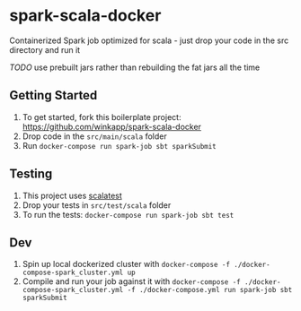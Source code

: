 # spark-scala-docker
Containerized Spark job optimized for scala - just drop your code in the src directory and run it

*TODO* use prebuilt jars rather than rebuilding the fat jars all the time

## Getting Started
1. To get started, fork this boilerplate project: https://github.com/winkapp/spark-scala-docker
1. Drop code in the `src/main/scala` folder
1. Run `docker-compose run spark-job sbt sparkSubmit`

## Testing
1. This project uses [scalatest](http://www.scalatest.org/)
1. Drop your tests in `src/test/scala` folder
1. To run the tests: `docker-compose run spark-job sbt test`

## Dev
1. Spin up local dockerized cluster with `docker-compose -f ./docker-compose-spark_cluster.yml up`
1. Compile and run your job against it with `docker-compose -f ./docker-compose-spark_cluster.yml -f ./docker-compose.yml run spark-job sbt sparkSubmit`
